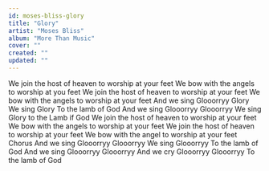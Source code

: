 ```yaml
---
id: moses-bliss-glory
title: "Glory"
artist: "Moses Bliss"
album: "More Than Music"
cover: ""
created: ""
updated: ""
---
```


We join the host of heaven to worship at your feet
We bow with the angels to worship at you feet
We join the host of heaven to worship at your feet
We bow with the angels to worship at your feet
And we sing Glooorryy
Glory
We sing Glory
To the lamb of God
And we sing Glooorryy
Glooorryy
We sing Glory to the Lamb if God
We join the host of heaven to worship at your feet
We bow with the angels to worship at your feet
We join the host of heaven to worship at your feet
We bow with the angel to worship at your feet
Chorus
And we sing Glooorryy
Glooorryy
We sing Glooorryy
To the lamb of God
And we sing Glooorryy
Glooorryy
And we cry Glooorryy
Glooorryy
To the lamb of God